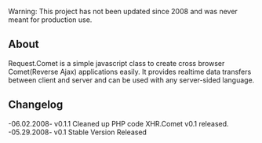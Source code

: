 Warning: This project has not been updated since 2008 and was never meant for production use.

## About
Request.Comet is a simple javascript class to create cross browser Comet(Reverse Ajax) applications easily. It provides realtime data transfers between client and server and can be used with any server-sided language.

## Changelog
-06.02.2008-
v0.1.1 Cleaned up PHP code
XHR.Comet v0.1 released.
-05.29.2008- v0.1 Stable Version Released
